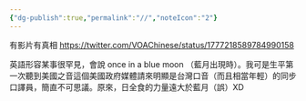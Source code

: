 ```yaml
---
{"dg-publish":true,"permalink":"//","noteIcon":"2"}
---
```


有影片有真相
https://twitter.com/VOAChinese/status/1777218589784990158

英語形容某事很罕見，會說 once in a blue moon （藍月出現時）。我可是生平第一次聽到美國之音這個美國政府媒體請來明顯是台灣口音（而且相當年輕）的同步口譯員，簡直不可思議。原來，日全食的力量遠大於藍月（誤）XD

